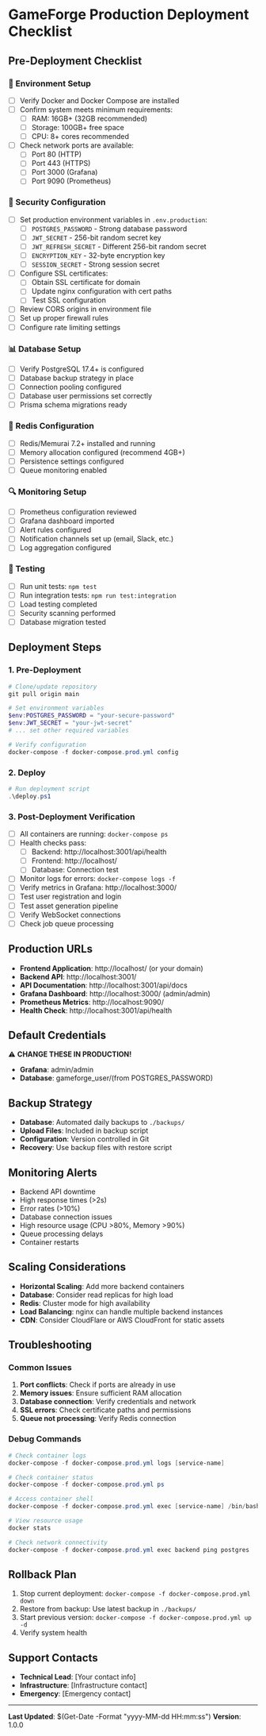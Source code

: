 # GameForge Production Deployment Checklist

## Pre-Deployment Checklist

### 🔧 Environment Setup
- [ ] Verify Docker and Docker Compose are installed
- [ ] Confirm system meets minimum requirements:
  - [ ] RAM: 16GB+ (32GB recommended)
  - [ ] Storage: 100GB+ free space
  - [ ] CPU: 8+ cores recommended
- [ ] Check network ports are available:
  - [ ] Port 80 (HTTP)
  - [ ] Port 443 (HTTPS)
  - [ ] Port 3000 (Grafana)
  - [ ] Port 9090 (Prometheus)

### 🔐 Security Configuration
- [ ] Set production environment variables in `.env.production`:
  - [ ] `POSTGRES_PASSWORD` - Strong database password
  - [ ] `JWT_SECRET` - 256-bit random secret key
  - [ ] `JWT_REFRESH_SECRET` - Different 256-bit random secret
  - [ ] `ENCRYPTION_KEY` - 32-byte encryption key
  - [ ] `SESSION_SECRET` - Strong session secret
- [ ] Configure SSL certificates:
  - [ ] Obtain SSL certificate for domain
  - [ ] Update nginx configuration with cert paths
  - [ ] Test SSL configuration
- [ ] Review CORS origins in environment file
- [ ] Set up proper firewall rules
- [ ] Configure rate limiting settings

### 📊 Database Setup
- [ ] Verify PostgreSQL 17.4+ is configured
- [ ] Database backup strategy in place
- [ ] Connection pooling configured
- [ ] Database user permissions set correctly
- [ ] Prisma schema migrations ready

### 🚀 Redis Configuration
- [ ] Redis/Memurai 7.2+ installed and running
- [ ] Memory allocation configured (recommend 4GB+)
- [ ] Persistence settings configured
- [ ] Queue monitoring enabled

### 🔍 Monitoring Setup
- [ ] Prometheus configuration reviewed
- [ ] Grafana dashboard imported
- [ ] Alert rules configured
- [ ] Notification channels set up (email, Slack, etc.)
- [ ] Log aggregation configured

### 🧪 Testing
- [ ] Run unit tests: `npm test`
- [ ] Run integration tests: `npm run test:integration`
- [ ] Load testing completed
- [ ] Security scanning performed
- [ ] Database migration tested

## Deployment Steps

### 1. Pre-Deployment
```powershell
# Clone/update repository
git pull origin main

# Set environment variables
$env:POSTGRES_PASSWORD = "your-secure-password"
$env:JWT_SECRET = "your-jwt-secret"
# ... set other required variables

# Verify configuration
docker-compose -f docker-compose.prod.yml config
```

### 2. Deploy
```powershell
# Run deployment script
.\deploy.ps1
```

### 3. Post-Deployment Verification
- [ ] All containers are running: `docker-compose ps`
- [ ] Health checks pass: 
  - [ ] Backend: http://localhost:3001/api/health
  - [ ] Frontend: http://localhost/
  - [ ] Database: Connection test
- [ ] Monitor logs for errors: `docker-compose logs -f`
- [ ] Verify metrics in Grafana: http://localhost:3000/
- [ ] Test user registration and login
- [ ] Test asset generation pipeline
- [ ] Verify WebSocket connections
- [ ] Check job queue processing

## Production URLs
- **Frontend Application**: http://localhost/ (or your domain)
- **Backend API**: http://localhost:3001/
- **API Documentation**: http://localhost:3001/api/docs
- **Grafana Dashboard**: http://localhost:3000/ (admin/admin)
- **Prometheus Metrics**: http://localhost:9090/
- **Health Check**: http://localhost:3001/api/health

## Default Credentials
⚠️ **CHANGE THESE IN PRODUCTION!**
- **Grafana**: admin/admin
- **Database**: gameforge_user/(from POSTGRES_PASSWORD)

## Backup Strategy
- **Database**: Automated daily backups to `./backups/`
- **Upload Files**: Included in backup script
- **Configuration**: Version controlled in Git
- **Recovery**: Use backup files with restore script

## Monitoring Alerts
- Backend API downtime
- High response times (>2s)
- Error rates (>10%)
- Database connection issues
- High resource usage (CPU >80%, Memory >90%)
- Queue processing delays
- Container restarts

## Scaling Considerations
- **Horizontal Scaling**: Add more backend containers
- **Database**: Consider read replicas for high load
- **Redis**: Cluster mode for high availability
- **Load Balancing**: nginx can handle multiple backend instances
- **CDN**: Consider CloudFlare or AWS CloudFront for static assets

## Troubleshooting

### Common Issues
1. **Port conflicts**: Check if ports are already in use
2. **Memory issues**: Ensure sufficient RAM allocation
3. **Database connection**: Verify credentials and network
4. **SSL errors**: Check certificate paths and permissions
5. **Queue not processing**: Verify Redis connection

### Debug Commands
```powershell
# Check container logs
docker-compose -f docker-compose.prod.yml logs [service-name]

# Check container status
docker-compose -f docker-compose.prod.yml ps

# Access container shell
docker-compose -f docker-compose.prod.yml exec [service-name] /bin/bash

# View resource usage
docker stats

# Check network connectivity
docker-compose -f docker-compose.prod.yml exec backend ping postgres
```

## Rollback Plan
1. Stop current deployment: `docker-compose -f docker-compose.prod.yml down`
2. Restore from backup: Use latest backup in `./backups/`
3. Start previous version: `docker-compose -f docker-compose.prod.yml up -d`
4. Verify system health

## Support Contacts
- **Technical Lead**: [Your contact info]
- **Infrastructure**: [Infrastructure contact]
- **Emergency**: [Emergency contact]

---
**Last Updated**: $(Get-Date -Format "yyyy-MM-dd HH:mm:ss")
**Version**: 1.0.0
